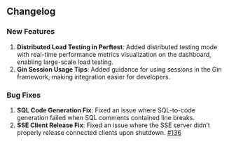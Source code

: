 
## Changelog

### New Features

1. **Distributed Load Testing in Perftest**: Added distributed testing mode with real-time performance metrics visualization on the dashboard, enabling large-scale load testing.
2. **Gin Session Usage Tips**: Added guidance for using sessions in the Gin framework, making integration easier for developers.

### Bug Fixes

1. **SQL Code Generation Fix**: Fixed an issue where SQL-to-code generation failed when SQL comments contained line breaks.
2. **SSE Client Release Fix**: Fixed an issue where the SSE server didn’t properly release connected clients upon shutdown. [#136](https://github.com/go-dev-frame/sponge/issues/136)
